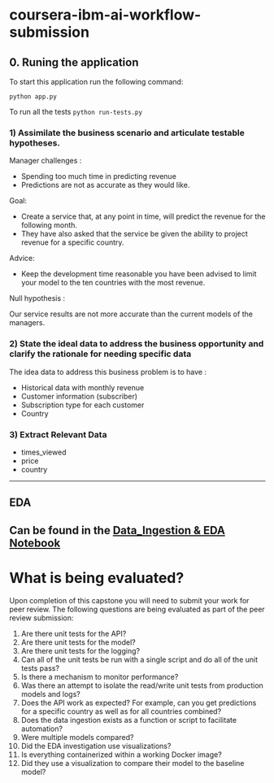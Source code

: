 # coursera-ibm-ai-workflow-submission


## 0. Runing the application 

To start this application run the following command:

`python app.py`

To run all the tests
 `python run-tests.py`

### 1) Assimilate the business scenario and articulate testable hypotheses.

Manager challenges : 

- Spending too much time in predicting revenue
- Predictions are not as accurate as they would like.

Goal:

- Create a service that, at any point in time, will predict the revenue for the following month.
- They have also asked that the service be given the ability to project revenue for a specific country.

Advice:

- Keep the development time reasonable you have been advised to limit your model to the ten countries with the most revenue.

Null hypothesis : 

Our service results are not more accurate than the current models of the managers.

### 2) State the ideal data to address the business opportunity and clarify the rationale for needing specific data

The idea data to address this business problem is to have :

- Historical data with monthly revenue
- Customer information (subscriber)
- Subscription type for each customer
- Country

### 3) Extract Relevant Data

- times_viewed
- price
- country
------
## EDA
Can be found in the [Data_Ingestion & EDA Notebook](https://github.com/mouadzeghraoui/coursera-ibm-ai-workflow-submission/blob/main/Final_Capstone/notebooks/Part1%20Data%20ingestion%20%26%20EDA.ipynb)
---- 
# What is being evaluated?

Upon completion of this capstone you will need to submit your work for peer review.  The following questions are being evaluated as part of the peer review submission:

1. Are there unit tests for the API?
2. Are there unit tests for the model?
3. Are there unit tests for the logging?
4. Can all of the unit tests be run with a single script and do all of the unit tests pass?
5. Is there a mechanism to monitor performance?
6. Was there an attempt to isolate the read/write unit tests from production models and logs?
7. Does the API work as expected? For example, can you get predictions for a specific country as well as for all countries combined?
8. Does the data ingestion exists as a function or script to facilitate automation?
9. Were multiple models compared?
10. Did the EDA investigation use visualizations?
11. Is everything containerized within a working Docker image?
12. Did they use a visualization to compare their model to the baseline model?


